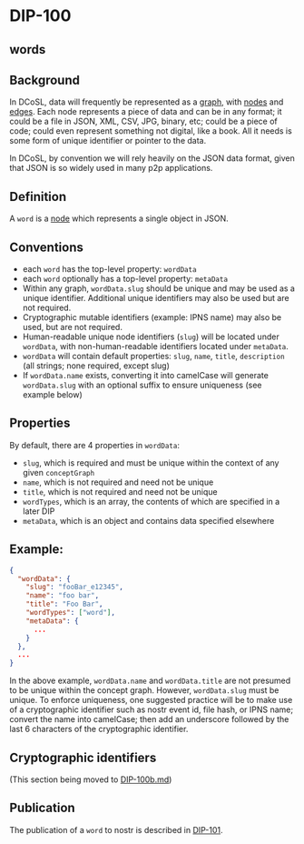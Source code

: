 DIP-100
======

words
------------------------------

## Background

In DCoSL, data will frequently be represented as a [graph](../../glossary/graph.md), with [nodes](../../glossary/node.md) and [edges](../../glossary/relationship.md). Each node represents a piece of data and can be in any format; it could be a file in JSON, XML, CSV, JPG, binary, etc; could be a piece of code; could even represent something not digital, like a book. All it needs is some form of unique identifier or pointer to the data.

In DCoSL, by convention we will rely heavily on the JSON data format, given that JSON is so widely used in many p2p applications.

## Definition

A `word` is a [node](../glossary/node.md) which represents a single object in JSON.

## Conventions
- each `word` has the top-level property: `wordData`
- each `word` optionally has a top-level property: `metaData`
- Within any graph, `wordData.slug` should be unique and may be used as a unique identifier. Additional unique identifiers may also be used but are not required.
- Cryptographic mutable identifiers (example: IPNS name) may also be used, but are not required. 
- Human-readable unique node identifiers (`slug`) will be located under `wordData`, with non-human-readable identifiers located under `metaData`.
- `wordData` will contain default properties: `slug`, `name`, `title`, `description` (all strings; none required, except slug)
- If `wordData.name` exists, converting it into camelCase will generate `wordData.slug` with an optional suffix to ensure uniqueness (see example below)

## Properties

By default, there are 4 properties in `wordData`:
- `slug`, which is required and must be unique within the context of any given `conceptGraph` 
- `name`, which is not required and need not be unique 
- `title`, which is not required and need not be unique 
- `wordTypes`, which is an array, the contents of which are specified in a later DIP
- `metaData`, which is an object and contains data specified elsewhere

## Example:

```json
{
  "wordData": {
    "slug": "fooBar_e12345",
    "name": "foo bar",
    "title": "Foo Bar",
    "wordTypes": ["word"],
    "metaData": {
      ...
    }
  },
  ...
}
```

In the above example, `wordData.name` and `wordData.title` are not presumed to be unique within the concept graph. However, `wordData.slug` must be unique. To enforce uniqueness, one suggested practice will be to make use of a cryptographic identifier such as nostr event id, file hash, or IPNS name; convert the name into camelCase; then add an underscore followed by the last 6 characters of the cryptographic identifier. 

## Cryptographic identifiers

(This section being moved to [DIP-100b.md](100b.md))

## Publication

The publication of a `word` to nostr is described in [DIP-101](101.md).


